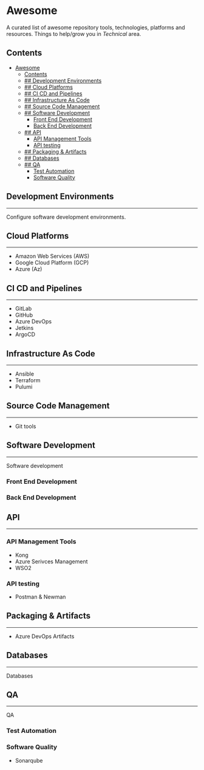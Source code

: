 # Awesome
A curated list of awesome repository tools, technologies, platforms and resources. Things to help/grow you in *Technical* area.

## Contents

- [Awesome](#awesome)
  - [Contents](#contents)
  - [## Development Environments](#-development-environments)
  - [## Cloud Platforms](#-cloud-platforms)
  - [## CI CD and Pipelines](#-ci-cd-and-pipelines)
  - [## Infrastructure As Code](#-infrastructure-as-code)
  - [## Source Code Management](#-source-code-management)
  - [## Software Development](#-software-development)
    - [Front End Development](#front-end-development)
    - [Back End Development](#back-end-development)
  - [## API](#-api)
    - [API Management Tools](#api-management-tools)
    - [API testing](#api-testing)
  - [## Packaging & Artifacts](#-packaging--artifacts)
  - [## Databases](#-databases)
  - [## QA](#-qa)
    - [Test Automation](#test-automation)
    - [Software Quality](#software-quality)

## Development Environments
---
Configure software development environments.

## Cloud Platforms
---
- Amazon Web Services (AWS)
- Google Cloud Platform (GCP)
- Azure (Az)

## CI CD and Pipelines
---
- GitLab
- GitHub
- Azure DevOps
- Jetkins
- ArgoCD

## Infrastructure As Code
---
- Ansible
- Terraform
- Pulumi

## Source Code Management
---
- Git tools

## Software Development
---
Software development

### Front End Development

### Back End Development

## API
---

### API Management Tools

- Kong
- Azure Serivces Management
- WSO2

### API testing

- Postman & Newman

## Packaging & Artifacts
---
- Azure DevOps Artifacts
  
## Databases
---
Databases

## QA
---
QA

### Test Automation

### Software Quality

- Sonarqube